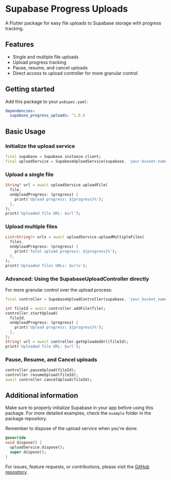 # Supabase Progress Uploads

A Flutter package for easy file uploads to Supabase storage with progress tracking.

## Features

- Single and multiple file uploads
- Upload progress tracking
- Pause, resume, and cancel uploads
- Direct access to upload controller for more granular control

## Getting started

Add this package to your `pubspec.yaml`:

```yaml
dependencies:
  supabase_progress_uploads: ^1.0.0
```

## Basic Usage

### Initialize the upload service

```dart
final supabase = Supabase.instance.client;
final uploadService = SupabaseUploadService(supabase, 'your-bucket-name');
```

### Upload a single file

```dart
String? url = await uploadService.uploadFile(
  file,
  onUploadProgress: (progress) {
    print('Upload progress: ${progress}%');
  },
);
print('Uploaded file URL: $url');
```

### Upload multiple files

```dart
List<String?> urls = await uploadService.uploadMultipleFiles(
  files,
  onUploadProgress: (progress) {
    print('Total upload progress: ${progress}%');
  },
);
print('Uploaded files URLs: $urls');
```

### Advanced: Using the SupabaseUploadController directly

For more granular control over the upload process:

```dart
final controller = SupabaseUploadController(supabase, 'your_bucket_name');

int fileId = await controller.addFile(file);
controller.startUpload(
  fileId,
  onUploadProgress: (progress) {
    print('Upload progress: ${progress}%');
  },
);
String? url = await controller.getUploadedUrl(fileId);
print('Uploaded file URL: $url');
```

### Pause, Resume, and Cancel uploads

```dart
controller.pauseUpload(fileId);
controller.resumeUpload(fileId);
await controller.cancelUpload(fileId);
```

## Additional information

Make sure to properly initialize Supabase in your app before using this package. For more detailed examples, check the `example` folder in the package repository.

Remember to dispose of the upload service when you're done:

```dart
@override
void dispose() {
  uploadService.dispose();
  super.dispose();
}
```

For issues, feature requests, or contributions, please visit the [GitHub repository](https://github.com/itsatifsiddiqui/supabase_progress_uploads).